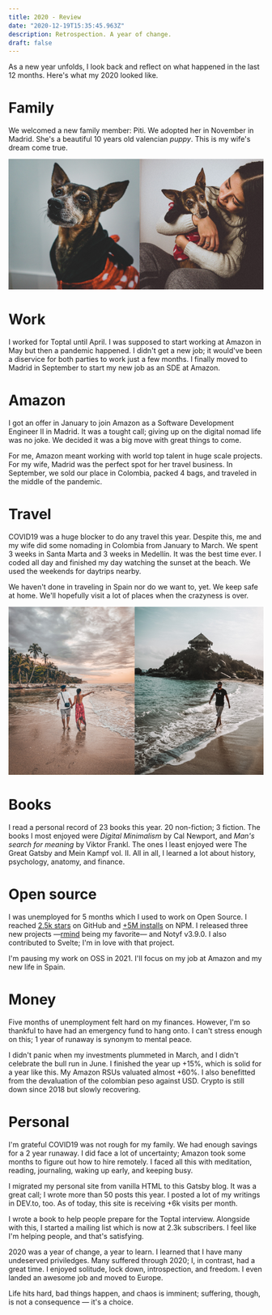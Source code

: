 ```yaml
---
title: 2020 - Review
date: "2020-12-19T15:35:45.963Z"
description: Retrospection. A year of change.
draft: false
---
```


As a new year unfolds, I look back and reflect on what happened in the last 12 months. Here's what my 2020 looked like.

# Family

We welcomed a new family member: Piti. We adopted her in November in Madrid. She's a beautiful 10 years old valencian *puppy*. This is my wife's dream come true.

![piti-family](piti-family.png)

# Work

I worked for Toptal until April. I was supposed to start working at Amazon in May but then a pandemic happened. I didn't get a new job; it would've been a diservice for both parties to work just a few months. I finally moved to Madrid in September to start my new job as an SDE at Amazon.

# Amazon

I got an offer in January to join Amazon as a Software Development Engineer II in Madrid. It was a tought call; giving up on the digital nomad life was no joke. We decided it was a big move with great things to come.

For me, Amazon meant working with world top talent in huge scale projects. For my wife, Madrid was the perfect spot for her travel business. In September, we sold our place in Colombia, packed 4 bags, and traveled in the middle of the pandemic.

# Travel

COVID19 was a huge blocker to do any travel this year. Despite this, me and my wife did some nomading in Colombia from January to March. We spent 3 weeks in Santa Marta and 3 weeks in Medellín. It was the best time ever. I coded all day and finished my day watching the sunset at the beach. We used the weekends for daytrips nearby.

We haven't done in traveling in Spain nor do we want to, yet. We keep safe at home. We'll hopefully visit a lot of places when the crazyness is over.

![santamarta](santamarta.png)

# Books

I read a personal record of 23 books this year. 20 non-fiction; 3 fiction. The books I most enjoyed were *Digital Minimalism* by Cal Newport, and *Man's search for meaning* by Viktor Frankl. The ones I least enjoyed were The Great Gatsby and Mein Kampf vol. II. All in all, I learned a lot about history, psychology, anatomy, and finance.

# Open source

I was unemployed for 5 months which I used to work on Open Source. I reached [2.5k stars](https://github.com/caroso1222/) on GitHub and [+5M installs](https://www.npmjs.com/package/notyf) on NPM. I released three new projects —[rmind](https://github.com/caroso1222/rmind) being my favorite— and Notyf v3.9.0. I also contributed to Svelte; I'm in love with that project.

I'm pausing my work on OSS in 2021. I'll focus on my job at Amazon and my new life in Spain.

# Money

Five months of unemployment felt hard on my finances. However, I'm so thankful to have had an emergency fund to hang onto. I can't stress enough on this; 1 year of runaway is synonym to mental peace.

I didn't panic when my investments plummeted in March, and I didn't celebrate the bull run in June. I finished the year up +15%, which is solid for a year like this. My Amazon RSUs valuated almost +60%. I also benefitted from the devaluation of the colombian peso against USD. Crypto is still down since 2018 but slowly recovering.

# Personal

I'm grateful COVID19 was not rough for my family. We had enough savings for a 2 year runaway. I did face a lot of uncertainty; Amazon took some months to figure out how to hire remotely. I faced all this with meditation, reading, journaling, waking up early, and keeping busy.

I migrated my personal site from vanilla HTML to this Gatsby blog. It was a great call; I wrote more than 50 posts this year. I posted a lot of my writings in DEV.to, too. As of today, this site is receiving +6k visits per month.

I wrote a book to help people prepare for the Toptal interview. Alongside with this, I started a mailing list which is now at 2.3k subscribers. I feel like I'm helping people, and that's satisfying.

<div class="divider"></div>

2020 was a year of change, a year to learn. I learned that I have many undeserved priviledges. Many suffered through 2020; I, in contrast, had a great time. I enjoyed solitude, lock down, introspection, and freedom. I even landed an awesome job and moved to Europe.

Life hits hard, bad things happen, and chaos is imminent; suffering, though, is not a consequence — it's a choice.


